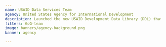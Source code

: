 ```yaml
---
name: USAID Data Services Team
agency: United States Agency for International Development
description: Launched the new USAID Development Data Library (DDL) that offers improved data access to USAID partners. This transparency drives collaboration between host countries, USAID staff, external partners, and the public and improves the usability and availability of data.
filters: GoG-team
image: banners/agency-background.png
banner: agency

---
```

